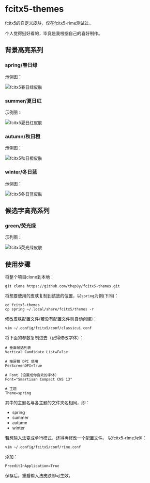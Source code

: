 # fcitx5-themes
fcitx5的自定义皮肤，仅在fcitx5-rime测试过。

个人觉得挺好看的，毕竟是我根据自己的喜好制作。

## 背景高亮系列

### spring/春日绿
示例图：

![fcitx5春日绿皮肤](https://github.com/thep0y/fcitx5-themes/raw/main/images/1606626556.png)

### summer/夏日红
示例图：

![fcitx5夏日红皮肤](https://github.com/thep0y/fcitx5-themes/raw/main/images/1606805712.png)

### autumn/秋日橙
示例图：

![fcitx5秋日橙皮肤](https://github.com/thep0y/fcitx5-themes/raw/main/images/1606805738.png)

### winter/冬日蓝
示例图：

![fcitx5冬日蓝皮肤](https://github.com/thep0y/fcitx5-themes/raw/main/images/1606805676.png)

## 候选字高亮系列

### green/荧光绿
示列图：

![fcitx5荧光绿皮肤](https://github.com/thep0y/fcitx5-themes/raw/main/images/1607336476.png)

## 使用步骤

将整个项目clone到本地：

```console
git clone https://github.com/thep0y/fcitx5-themes.git
```
将想要使用的皮肤复制到该放的位置，以`spring`为例(下同)：
```console
cd fcitx5-themes
cp spring ~/.local/share/fcitx5/themes -r
```
修改皮肤配置文件(若没有配置文件则自动创建)：
```console
vim ~/.config/fcitx5/conf/classicui.conf
```
将下面的参数复制进去（记得修改字体）：
```apacheconf
# 垂直候选列表
Vertical Candidate List=False

# 按屏幕 DPI 使用
PerScreenDPI=True

# Font (设置成你喜欢的字体)
Font="Smartisan Compact CNS 13"

# 主题
Theme=spring
```
其中的主题名与各主题的文件夹名相同，即：

- spring
- summer
- autumn
- winter



若想输入法变成单行模式，还得再修改一个配置文件。
以fcitx5-rime为例：

```console
vim ~/.config/fcitx5/conf/rime.conf
```
添加：
```apacheconf
PreeditInApplication=True
```

保存后，重启输入法皮肤即可生效。





